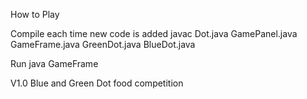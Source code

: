 How to Play

Compile each time new code is added
javac Dot.java GamePanel.java GameFrame.java GreenDot.java BlueDot.java

Run
java GameFrame

V1.0
Blue and Green Dot food competition